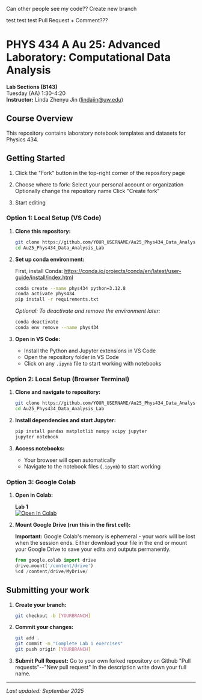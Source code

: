 Can other people see my code?? Create new branch


test test test
Pull Request + Comment???
# PHYS 434 A Au 25: Advanced Laboratory: Computational Data Analysis

**Lab Sections (B143)**  
Tuesday (AA) 1:30-4:20  
**Instructor:** Linda Zhenyu Jin (<lindajin@uw.edu>)

## Course Overview

This repository contains laboratory notebook templates and datasets for Physics 434.

## Getting Started


1. Click the "Fork" button in the top-right corner of the repository page

2. Choose where to fork:
Select your personal account or organization
Optionally change the repository name
Click "Create fork"

3. Start editing

### Option 1: Local Setup (VS Code)

1. **Clone this repository:**
   ```bash
   git clone https://github.com/YOUR_USERNAME/Au25_Phys434_Data_Analysis_Lab.git
   cd Au25_Phys434_Data_Analysis_Lab
   ```

2. **Set up conda environment:**
   
   First, install Conda: https://conda.io/projects/conda/en/latest/user-guide/install/index.html

   ```bash
   conda create --name phys434 python=3.12.8
   conda activate phys434
   pip install -r requirements.txt
   ```
   
   *Optional: To deactivate and remove the environment later:*
   ```bash
   conda deactivate
   conda env remove --name phys434
   ```

3. **Open in VS Code:**
   - Install the Python and Jupyter extensions in VS Code
   - Open the repository folder in VS Code
   - Click on any `.ipynb` file to start working with notebooks

### Option 2: Local Setup (Browser Terminal)

1. **Clone and navigate to repository:**
   ```bash
   git clone https://github.com/YOUR_USERNAME/Au25_Phys434_Data_Analysis_Lab.git
   cd Au25_Phys434_Data_Analysis_Lab
   ```

2. **Install dependencies and start Jupyter:**
   ```bash
   pip install pandas matplotlib numpy scipy jupyter
   jupyter notebook
   ```

3. **Access notebooks:**
   - Your browser will open automatically
   - Navigate to the notebook files (`.ipynb`) to start working

### Option 3: Google Colab

1. **Open in Colab:**
   
   **Lab 1**  
   [![Open In Colab](https://colab.research.google.com/assets/colab-badge.svg)](https://colab.research.google.com/github/Klinjin/Au25_Phys434_Data_Analysis_Lab/blob/main/lab_1_template.ipynb)

2. **Mount Google Drive (run this in the first cell):**
   
   **Important:** Google Colab's memory is ephemeral - your work will be lost when the session ends. Either download your file in the end or mount your Google Drive to save your edits and outputs permanently.
   
   ```python
   from google.colab import drive
   drive.mount('/content/drive')
   %cd /content/drive/MyDrive/
   ```

## Submitting your work

1. **Create your branch:**
   ```bash
   git checkout -b [YOURBRANCH]
   ```
2. **Commit your changes:**
   ```bash
   git add .
   git commit -m "Complete Lab 1 exercises"
   git push origin [YOURBRANCH]
   ```
3. **Submit Pull Request:**
   Go to your own forked repository on Github "Pull requests"--"New pull request"
   In the description write down your full name.

---

*Last updated: September 2025*
